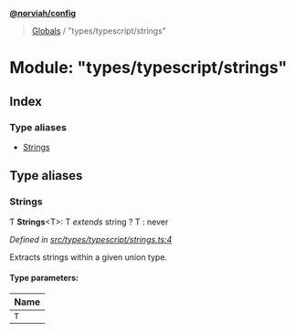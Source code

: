 **[@norviah/config](../README.md)**

> [Globals](../globals.md) / "types/typescript/strings"

# Module: "types/typescript/strings"

## Index

### Type aliases

* [Strings](_types_typescript_strings_.md#strings)

## Type aliases

### Strings

Ƭ  **Strings**\<T>: T *extends* string ? T : never

*Defined in [src/types/typescript/strings.ts:4](https://github.com/Norviah/config/blob/37a46e1/src/types/typescript/strings.ts#L4)*

Extracts strings within a given union type.

#### Type parameters:

Name |
------ |
`T` |
